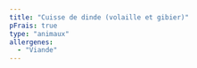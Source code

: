 ```yaml
---
title: "Cuisse de dinde (volaille et gibier)"
pFrais: true
type: "animaux"
allergenes:
  - "Viande"
---
```

